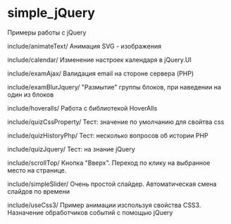 # simple_jQuery
Примеры работы с jQuery

include/animateText/
	Анимация SVG - изображения
	
include/calendar/
	Изменение настроек календаря в jQuery.UI
	
include/examAjax/
	Валидация email на стороне сервера (PHP)
	
include/examBlurJquery/
	"Размытие" группы блоков, при наведении на один из блоков
	
include/hoveralls/
	Работа с библиотекой HoverAlls
	
include/quizCssProperty/
	Тест: значение по умолчанию для  свойтва css
	
include/quizHistoryPhp/
	Тест: несколько вопросов об истории PHP	
	
include/quizJquery/	
	Тест: на знание jQuery
	
include/scrollTop/
	Кнопка "Вверх". Переход по клику на выбранное место на странице.
	
include/simpleSlider/
	Очень простой слайдер. Автоматическая смена слайдов по времени
	
include/useCss3/
	Пример анимации изспользуя свойства CSS3. Назначение обработчиков событий с помощью jQuery	
	
	
